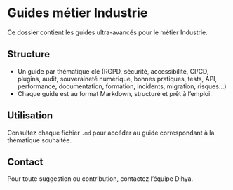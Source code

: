 # Guides métier Industrie

Ce dossier contient les guides ultra-avancés pour le métier Industrie.

## Structure
- Un guide par thématique clé (RGPD, sécurité, accessibilité, CI/CD, plugins, audit, souveraineté numérique, bonnes pratiques, tests, API, performance, documentation, formation, incidents, migration, risques...)
- Chaque guide est au format Markdown, structuré et prêt à l’emploi.

## Utilisation
Consultez chaque fichier `.md` pour accéder au guide correspondant à la thématique souhaitée.

## Contact
Pour toute suggestion ou contribution, contactez l’équipe Dihya.
